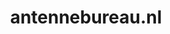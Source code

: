---
layout: post
title:  "antennebureau.nl"
internal_url:  "/dutchgov/antennebureau.nl.html"
categories: dutchgov
---
